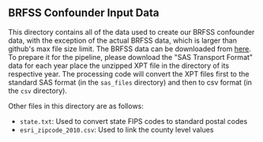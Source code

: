 ## BRFSS Confounder Input Data

This directory contains all of the data used to create our BRFSS confounder data, with the exception of the actual BRFSS data, which is larger than github's max file size limit. The BRFSS data can be downloaded from [here](https://www.cdc.gov/brfss/about/archived.htm). To prepare it for the pipeline, please download the "SAS Transport Format" data for each year place the unzipped XPT file in the directory of its respective year. The processing code will convert the XPT files first to the standard SAS format (in the `sas_files` directory) and then to csv format (in the `csv` directory). 

Other files in this directory are as follows:
- `state.txt`: Used to convert state FIPS codes to standard postal codes
- `esri_zipcode_2010.csv`: Used to link the county level values